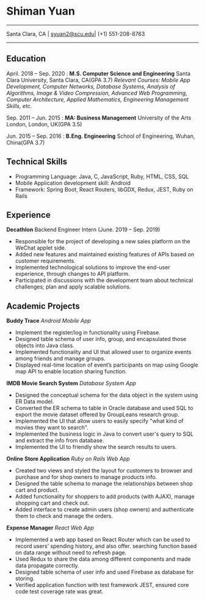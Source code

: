 Shiman Yuan
============

------------------- 

Santa Clara, CA | syuan2@scu.edu| (+1) 551-208-8763

-------------------

Education
---------

April. 2018 – Sep. 2020 
:   **M.S. Computer Science and Engineering**  Santa Clara University, Santa Clara, CA(GPA 3.7)
    *Relevant Courses: Mobile App Development, Computer Networks, Database Systems, Analysis of Algorithms, Image & Video Compression, Advanced Web Programming, Computer Architecture, Applied Mathematics, Engineering Management Skills, etc.*
    
Sep. 2011 – Jun. 2015
:   **MA: Business Management**  University of the Arts London, London, UK(GPA 3.5)

Jun. 2015 – Sep. 2016
:   **B.Eng. Engineering**  School of Engineering, Wuhan, China(GPA 3.7)


Technical Skills
----------
* Programming Language:  Java, C, JavaScript, Ruby, HTML, CSS, SQL
* Mobile Application development skill:  Android
* Framework:  Spring Boot, React Routers, libGDX, Redux, JEST, Ruby on Rails


Experience
--------------------
 **Decathlon** Backend Engineer Intern (June. 2019 – Sep. 2019) 
 * Responsible for the project of developing a new sales platform on the WeChat applet side.
 * Added new features and maintained existing features of APIs based on customer requirements.
 * Implemented technological solutions to improve the end-user experience, through changes to API platform.
 * Participated in discussions with the development team about technical challenges; plan and apply scalable solutions.

 
Academic Projects
--------------------
 **Buddy Trace**  *Android Mobile App*
 * Implement the register/log in functionality using Firebase.
 * Designed table schema of user info, group, and encapsulated those objects into Java class.
 * Implemented functionality and UI that allowed user to organize events among friends and manage groups.
 * Displayed real-time location of event’s participants on map using Google map API to enable location sharing function.
 
 **IMDB Movie Search System**  *Database System App*
 * Designed the conceptual schema for the data object in the system using ER Data model.
 * Converted the ER schema to table in Oracle database and used SQL to export the movie dataset offered by GroupLeans research group.
 * Implemented the UI that allow users to easily specify "what kind of movies they want to search".
 * Implemented the business logic in Java to convert user's query to SQL and extract the info from database.
 * Implemented the UI to friendly show the search results to users.
 
 **Online Store Application**  *Ruby on Rails Web App* 
 * Created two views and styled the layout for customers to browser and purchase and for shop owners to manage products info.
 * Designed the table schema to manage the relationships between shop cart and product.
 * Added functionality for shoppers to add products (with AJAX), manage shopping cart and check out.
 * Added interface to create admin users (shop owners) and authenticate them to check and manage the orders.

 **Expense Manager**  *React Web App*
 * Implemented a web app based on React Router which can be used to record users’ spending history, and also offer. searching function based on data range without need to refresh page.
 * Used Redux to share the data among different components and made data propagate correctly.
 * Designed table schema of user info and used Firebase as database for storing.
 * Verified application function with test framework JEST, ensured core code test coverage rate was great.
